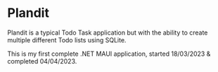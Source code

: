 # Plandit

Plandit is a typical Todo Task application but with the ability to create multiple different Todo lists using SQLite. 

This is my first complete .NET MAUI application, started 18/03/2023 & completed 04/04/2023.
